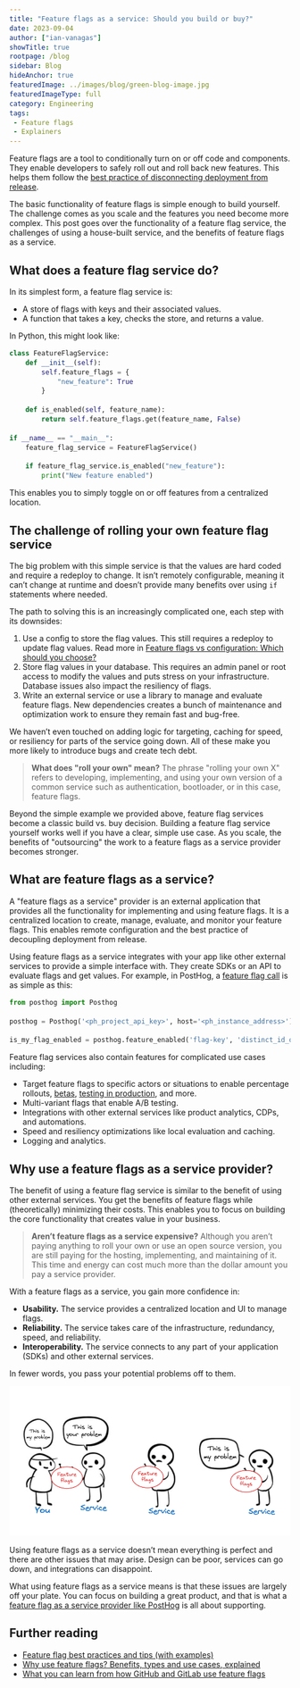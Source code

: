 ```yaml
---
title: "Feature flags as a service: Should you build or buy?"
date: 2023-09-04
author: ["ian-vanagas"]
showTitle: true
rootpage: /blog
sidebar: Blog
hideAnchor: true
featuredImage: ../images/blog/green-blog-image.jpg
featuredImageType: full
category: Engineering
tags:
 - Feature flags
 - Explainers
---
```


Feature flags are a tool to conditionally turn on or off code and components. They enable developers to safely roll out and roll back new features. This helps them follow the [best practice of disconnecting deployment from release](/blog/github-gitlab-feature-flags#why-do-github-and-gitlab-use-feature-flags).

The basic functionality of feature flags is simple enough to build yourself. The challenge comes as you scale and the features you need become more complex. This post goes over the functionality of a feature flag service, the challenges of using a house-built service, and the benefits of feature flags as a service.

## What does a feature flag service do?

In its simplest form, a feature flag service is:

- A store of flags with keys and their associated values.
- A function that takes a key, checks the store, and returns a value.

In Python, this might look like:

```python
class FeatureFlagService:
    def __init__(self):
        self.feature_flags = {
            "new_feature": True
        }

    def is_enabled(self, feature_name):
        return self.feature_flags.get(feature_name, False)

if __name__ == "__main__":
    feature_flag_service = FeatureFlagService()

    if feature_flag_service.is_enabled("new_feature"):
        print("New feature enabled")
```

This enables you to simply toggle on or off features from a centralized location.

## The challenge of rolling your own feature flag service

The big problem with this simple service is that the values are hard coded and require a redeploy to change. It isn’t remotely configurable, meaning it can’t change at runtime and doesn’t provide many benefits over using `if` statements where needed.

The path to solving this is an increasingly complicated one, each step with its downsides:

1. Use a config to store the flag values. This still requires a redeploy to update flag values. Read more in [Feature flags vs configuration: Which should you choose?](/blog/feature-flags-vs-configuration)
2. Store flag values in your database. This requires an admin panel or root access to modify the values and puts stress on your infrastructure. Database issues also impact the resiliency of flags.
3. Write an external service or use a library to manage and evaluate feature flags. New dependencies creates a bunch of maintenance and optimization work to ensure they remain fast and bug-free. 

We haven’t even touched on adding logic for targeting, caching for speed, or resiliency for parts of the service going down. All of these make you more likely to introduce bugs and create tech debt. 

> **What does "roll your own" mean?** The phrase "rolling your own X" refers to developing, implementing, and using your own version of a common service such as authentication, bootloader, or in this case, feature flags.

Beyond the simple example we provided above, feature flag services become a classic build vs. buy decision. Building a feature flag service yourself works well if you have a clear, simple use case. As you scale, the benefits of "outsourcing" the work to a feature flags as a service provider becomes stronger.

## What are feature flags as a service?

A "feature flags as a service" provider is an external application that provides all the functionality for implementing and using feature flags. It is a centralized location to create, manage, evaluate, and monitor your feature flags. This enables remote configuration and the best practice of decoupling deployment from release.

Using feature flags as a service integrates with your app like other external services to provide a simple interface with. They create SDKs or an API to evaluate flags and get values. For example, in PostHog, a [feature flag call](/docs/feature-flags/adding-feature-flag-code) is as simple as this:

<MultiLanguage>


```python
from posthog import Posthog

posthog = Posthog('<ph_project_api_key>', host='<ph_instance_address>')

is_my_flag_enabled = posthog.feature_enabled('flag-key', 'distinct_id_of_your_user')
```

</MultiLanguage>

Feature flag services also contain features for complicated use cases including: 

- Target feature flags to specific actors or situations to enable percentage rollouts, [betas](/tutorials/public-beta-program), [testing in production](/blog/testing-in-production), and more.
- Multi-variant flags that enable A/B testing.
- Integrations with other external services like product analytics, CDPs, and automations.
- Speed and resiliency optimizations like local evaluation and caching.
- Logging and analytics.

## Why use a feature flags as a service provider?

The benefit of using a feature flag service is similar to the benefit of using other external services. You get the benefits of feature flags while (theoretically) minimizing their costs. This enables you to focus on building the core functionality that creates value in your business.

> **Aren’t feature flags as a service expensive?** Although you aren’t paying anything to roll your own or use an open source version, you are still paying for the hosting, implementing, and maintaining of it. This time and energy can cost much more than the dollar amount you pay a service provider.

With a feature flags as a service, you gain more confidence in:

- **Usability.** The service provides a centralized location and UI to manage flags.
- **Reliability.** The service takes care of the infrastructure, redundancy, speed, and reliability.
- **Interoperability.** The service connects to any part of your application (SDKs) and other external services.

In fewer words, you pass your potential problems off to them. 

![Problems](../images/blog/feature-flags-as-a-service/problems.png)

Using feature flags as a service doesn’t mean everything is perfect and there are other issues that may arise. Design can be poor, services can go down, and integrations can disappoint. 

What using feature flags as a service means is that these issues are largely off your plate. You can focus on building a great product, and that is what a [feature flag as a service provider like PostHog](/feature-flags) is all about supporting.

## Further reading

- [Feature flag best practices and tips (with examples)](/blog/feature-flag-best-practices)
- [Why use feature flags? Benefits, types and use cases, explained](/blog/feature-flag-benefits-use-cases)
- [What you can learn from how GitHub and GitLab use feature flags](/blog/github-gitlab-feature-flags)